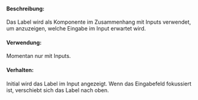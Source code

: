 #### Beschreibung:
Das Label wird als Komponente im Zusammenhang mit Inputs verwendet, um anzuzeigen, welche Eingabe im Input erwartet wird.

#### Verwendung: 
Momentan nur mit Inputs.

#### Verhalten: 
Initial wird das Label im Input angezeigt. Wenn das Eingabefeld fokussiert ist, verschiebt sich das Label nach oben.
